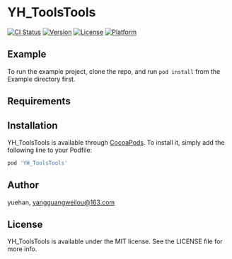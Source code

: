# YH_ToolsTools

[![CI Status](http://img.shields.io/travis/yangguangweilou@163.com/YH_ToolsTools.svg?style=flat)](https://travis-ci.org/yangguangweilou@163/YH_ToolsTools)
[![Version](https://img.shields.io/cocoapods/v/YH_ToolsTools.svg?style=flat)](http://cocoapods.org/pods/YH_ToolsTools)
[![License](https://img.shields.io/cocoapods/l/YH_ToolsTools.svg?style=flat)](http://cocoapods.org/pods/YH_ToolsTools)
[![Platform](https://img.shields.io/cocoapods/p/YH_ToolsTools.svg?style=flat)](http://cocoapods.org/pods/YH_ToolsTools)

## Example

To run the example project, clone the repo, and run `pod install` from the Example directory first.

## Requirements

## Installation

YH_ToolsTools is available through [CocoaPods](http://cocoapods.org). To install
it, simply add the following line to your Podfile:

```ruby
pod 'YH_ToolsTools'
```

## Author

yuehan, yangguangweilou@163.com

## License

YH_ToolsTools is available under the MIT license. See the LICENSE file for more info.
